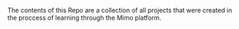 The contents of this Repo are a collection of all projects that were created in the proccess of learning through the Mimo platform.
